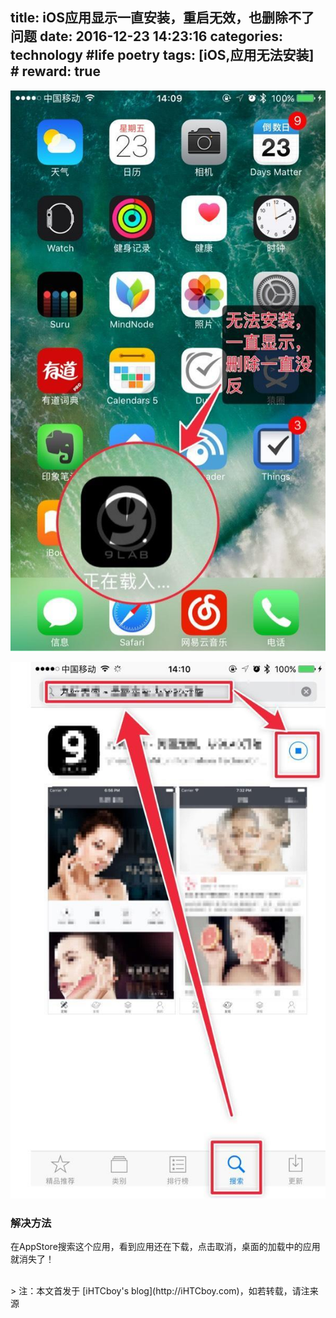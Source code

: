 title: iOS应用显示一直安装，重启无效，也删除不了问题
date: 2016-12-23 14:23:16
categories: technology #life poetry
tags: [iOS,应用无法安装]  # <!--more-->
reward: true
---

![经常遇到这样问题.jpg](https://github.com/iHTCboy/iGallery/raw/master/BlogImages/2016/12/经常遇到这样问题.jpg)

<!--more-->

![AppStore.jpg](https://github.com/iHTCboy/iGallery/raw/master/BlogImages/2016/12/AppStore.jpg)

### 解决方法
﻿在AppStore搜索这个应用，看到应用还在下载，点击取消，桌面的加载中的应用就消失了！


<br>
> 注：本文首发于 [iHTCboy's blog](http://iHTCboy.com)，如若转载，请注来源

